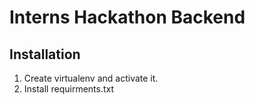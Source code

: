 # Interns Hackathon Backend

## Installation
1. Create virtualenv and activate it.
2. Install requirments.txt